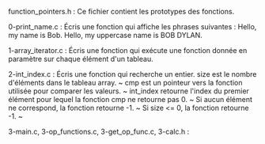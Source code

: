 function_pointers.h : Ce fichier contient les prototypes des fonctions.

0-print_name.c : Écris une fonction qui affiche les phrases suivantes : 
Hello, my name is Bob. Hello, my uppercase name is BOB DYLAN.

1-array_iterator.c : Écris une fonction qui exécute une fonction donnée en 
paramètre sur chaque élément d'un tableau.

2-int_index.c : Écris une fonction qui recherche un entier.
size est le nombre d'éléments dans le tableau array.
~
cmp est un pointeur vers la fonction utilisée pour comparer les valeurs.
~
int_index retourne l'index du premier élément pour lequel la fonction cmp ne retourne pas 0.
~
Si aucun élément ne correspond, la fonction retourne -1.
~
Si size <= 0, la fonction retourne -1.
~

3-main.c, 3-op_functions.c, 3-get_op_func.c, 3-calc.h : 

